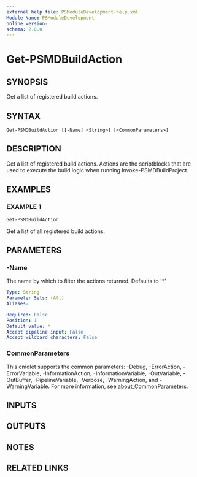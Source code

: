 ```yaml
---
external help file: PSModuleDevelopment-help.xml
Module Name: PSModuleDevelopment
online version:
schema: 2.0.0
---
```


# Get-PSMDBuildAction

## SYNOPSIS
Get a list of registered build actions.

## SYNTAX

```
Get-PSMDBuildAction [[-Name] <String>] [<CommonParameters>]
```

## DESCRIPTION
Get a list of registered build actions.
Actions are the scriptblocks that are used to execute the build logic when running Invoke-PSMDBuildProject.

## EXAMPLES

### EXAMPLE 1
```
Get-PSMDBuildAction
```

Get a list of all registered build actions.

## PARAMETERS

### -Name
The name by which to filter the actions returned.
Defaults to '*'

```yaml
Type: String
Parameter Sets: (All)
Aliases:

Required: False
Position: 1
Default value: *
Accept pipeline input: False
Accept wildcard characters: False
```

### CommonParameters
This cmdlet supports the common parameters: -Debug, -ErrorAction, -ErrorVariable, -InformationAction, -InformationVariable, -OutVariable, -OutBuffer, -PipelineVariable, -Verbose, -WarningAction, and -WarningVariable. For more information, see [about_CommonParameters](http://go.microsoft.com/fwlink/?LinkID=113216).

## INPUTS

## OUTPUTS

## NOTES

## RELATED LINKS
